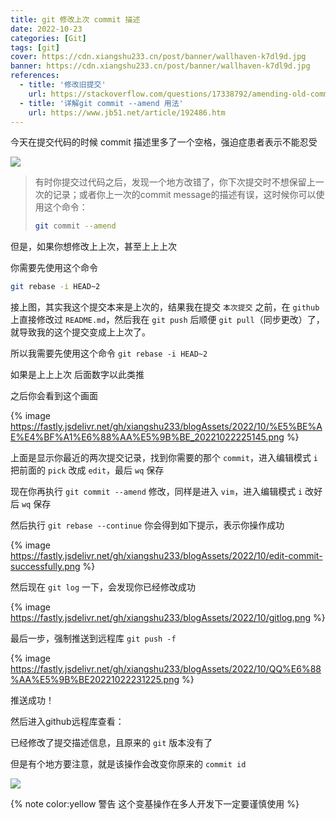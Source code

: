 ```yaml
---
title: git 修改上次 commit 描述
date: 2022-10-23
categories: [Git]
tags: [git]
cover: https://cdn.xiangshu233.cn/post/banner/wallhaven-k7dl9d.jpg
banner: https://cdn.xiangshu233.cn/post/banner/wallhaven-k7dl9d.jpg
references:
  - title: '修改旧提交'
    url: https://stackoverflow.com/questions/17338792/amending-old-commit
  - title: '详解git commit --amend 用法'
    url: https://www.jb51.net/article/192486.htm
---
```


今天在提交代码的时候 commit 描述里多了一个空格，强迫症患者表示不能忍受

![](https://fastly.jsdelivr.net/gh/xiangshu233/blogAssets/2022/10/commit.png)

> 有时你提交过代码之后，发现一个地方改错了，你下次提交时不想保留上一次的记录；或者你上一次的commit message的描述有误，这时候你可以使用这个命令：
>
> ```bash
> git commit --amend
> ```



但是，如果你想修改上上次，甚至上上上次

你需要先使用这个命令

```bash
git rebase -i HEAD~2
```

接上图，其实我这个提交本来是上次的，结果我在提交 `本次提交` 之前，在 `github` 上直接修改过 `README.md`，然后我在 `git push` 后顺便 `git pull`（同步更改）了，就导致我的这个提交变成上上次了。

所以我需要先使用这个命令 `git rebase -i HEAD~2`

如果是上上上次 后面数字以此类推

之后你会看到这个画面

{% image https://fastly.jsdelivr.net/gh/xiangshu233/blogAssets/2022/10/%E5%BE%AE%E4%BF%A1%E6%88%AA%E5%9B%BE_20221022225145.png %}

上面是显示你最近的两次提交记录，找到你需要的那个 `commit`，进入编辑模式 `i` 把前面的 `pick` 改成 `edit`，最后 `wq` 保存

现在你再执行 `git commit --amend` 修改，同样是进入 `vim`，进入编辑模式 `i`  改好后 `wq` 保存

然后执行 `git rebase --continue` 你会得到如下提示，表示你操作成功

{% image https://fastly.jsdelivr.net/gh/xiangshu233/blogAssets/2022/10/edit-commit-successfully.png %}

然后现在 `git log` 一下，会发现你已经修改成功

{% image https://fastly.jsdelivr.net/gh/xiangshu233/blogAssets/2022/10/gitlog.png %}

最后一步，强制推送到远程库 `git push -f`

{% image https://fastly.jsdelivr.net/gh/xiangshu233/blogAssets/2022/10/QQ%E6%88%AA%E5%9B%BE20221022231225.png %}

推送成功！


然后进入github远程库查看：

已经修改了提交描述信息，且原来的 `git` 版本没有了

但是有个地方要注意，就是该操作会改变你原来的 `commit id`

![](https://fastly.jsdelivr.net/gh/xiangshu233/blogAssets/2022/10/QsdfsdsfdsJQXW.png)

{% note color:yellow 警告 这个变基操作在多人开发下一定要谨慎使用 %}
